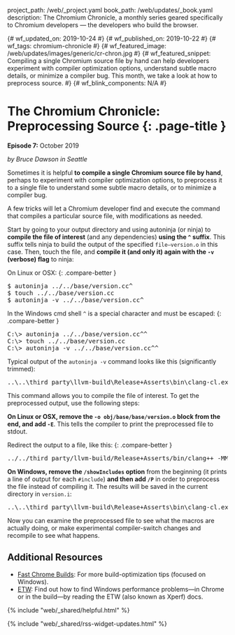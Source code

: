 project_path: /web/_project.yaml
book_path: /web/updates/_book.yaml
description: The Chromium Chronicle, a monthly series geared specifically to Chromium developers — the developers who build the browser.

{# wf_updated_on: 2019-10-24 #}
{# wf_published_on: 2019-10-22 #}
{# wf_tags: chromium-chronicle #}
{# wf_featured_image: /web/updates/images/generic/cr-chron.jpg #}
{# wf_featured_snippet: Compiling a single Chromium source file by hand can help developers experiment with compiler optimization options, understand subtle macro details, or minimize a compiler bug. This month, we take a look at how to preprocess source. #}
{# wf_blink_components: N/A #}

<style>
  body:not(.devsite-dark-code) pre.prettyprint.cc-good {
    background-color: #f7fff7;
  }
</style>

# The Chromium Chronicle: Preprocessing Source {: .page-title }

**Episode 7:** October 2019

*by Bruce Dawson in Seattle*

Sometimes it is helpful **to compile a single Chromium source file by hand**,
perhaps to experiment with compiler optimization options, to preprocess it
to a single file to understand some subtle macro details, or to minimize a
compiler bug.

A few tricks will let a Chromium developer find and execute the command that
compiles a particular source file, with modifications as needed.

Start by going to your output directory and using autoninja (or ninja) to
**compile the file of interest** (and any dependencies) **using the `^` suffix**.
This suffix tells ninja to build the output of the specified `file—version.o`
in this case. Then, touch the file, and **compile it (and only it) again with
the `-v` (verbose) flag** to ninja:

On Linux or OSX:
{: .compare-better }

<pre class="">
<span class="no-select">$</span> autoninja ../../base/version.cc^
<span class="no-select">$</span> touch ../../base/version.cc
<span class="no-select">$</span> autoninja -v ../../base/version.cc^
</pre>

In the Windows cmd shell `^` is a special character and must be escaped:
{: .compare-better }

<pre class="">
<span class="no-select">C:\></span> autoninja ../../base/version.cc^^
<span class="no-select">C:\></span> touch ../../base/version.cc
<span class="no-select">C:\></span> autoninja -v ../../base/version.cc^^
</pre>

Typical output of the `autoninja -v` command looks like this (significantly
trimmed):

<pre class="">
..\..\third_party\llvm-build\Release+Asserts\bin\clang-cl.exe /nologo /showIncludes -imsvc ...
</pre>

This command allows you to compile the file of interest. To get the preprocessed
output, use the following steps:

**On Linux or OSX, remove the `-o obj/base/base/version.o` block from the end,
and add `-E`**. This tells the compiler to print the preprocessed file to
stdout.

Redirect the output to a file, like this:
{: .compare-better }

<pre class="devsite-terminal">
../../third_party/llvm-build/Release+Asserts/bin/clang++ -MMD ... -E >version.i
</pre>

**On Windows, remove the `/showIncludes` option** from the beginning (it prints
a line of output for each `#include`) **and then add `/P`** in order to
preprocess the file instead of compiling it. The results will be saved in the
current directory in `version.i`:

<pre class="">
..\..\third_party\llvm-build\Release+Asserts\bin\clang-cl.exe /nologo -imsvc ... /P
</pre>

Now you can examine the preprocessed file to see what the macros are actually doing,
or make experimental compiler-switch changes and recompile to see what happens.

## Additional Resources

* [Fast Chrome Builds][fast-chrome-builds]: For more build-optimization tips
  (focused on Windows).
* [ETW][etw]: Find out how to find Windows performance problems—in Chrome
  or in the build—by reading the ETW (also known as Xperf) docs.

{% include "web/_shared/helpful.html" %}

{% include "web/_shared/rss-widget-updates.html" %}

[fast-chrome-builds]: https://chromium.googlesource.com/chromium/src/+/master/docs/windows_build_instructions.md#Faster-builds
[etw]: https://randomascii.wordpress.com/category/xperf/
